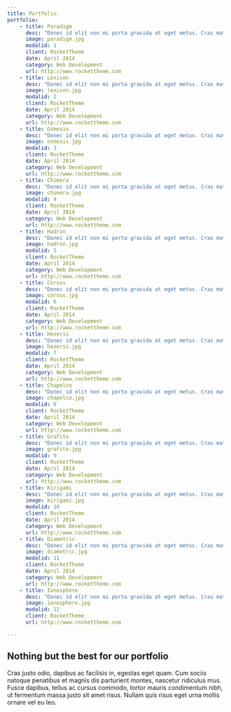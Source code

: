 ```yaml
---
title: Portfolio
portfolio:
    - title: Paradigm
      desc: "Donec id elit non mi porta gravida at eget metus. Cras mattis consectetur purus sit amet fermentum."
      image: paradigm.jpg
      modalid: 1
      client: RocketTheme
      date: April 2014
      category: Web Development
      url: http://www.rockettheme.com
    - title: Lexicon
      desc: "Donec id elit non mi porta gravida at eget metus. Cras mattis consectetur purus sit amet fermentum."
      image: lexicon.jpg
      modalid: 2
      client: RocketTheme
      date: April 2014
      category: Web Development
      url: http://www.rockettheme.com
    - title: Osmosis
      desc: "Donec id elit non mi porta gravida at eget metus. Cras mattis consectetur purus sit amet fermentum."
      image: osmosis.jpg
      modalid: 3
      client: RocketTheme
      date: April 2014
      category: Web Development
      url: http://www.rockettheme.com
    - title: Chimera
      desc: "Donec id elit non mi porta gravida at eget metus. Cras mattis consectetur purus sit amet fermentum."
      image: chimera.jpg
      modalid: 4
      client: RocketTheme
      date: April 2014
      category: Web Development
      url: http://www.rockettheme.com
    - title: Hadron
      desc: "Donec id elit non mi porta gravida at eget metus. Cras mattis consectetur purus sit amet fermentum."
      image: hadron.jpg
      modalid: 5
      client: RocketTheme
      date: April 2014
      category: Web Development
      url: http://www.rockettheme.com
    - title: Corvus
      desc: "Donec id elit non mi porta gravida at eget metus. Cras mattis consectetur purus sit amet fermentum."
      image: corvus.jpg
      modalid: 6
      client: RocketTheme
      date: April 2014
      category: Web Development
      url: http://www.rockettheme.com
    - title: Hexeris
      desc: "Donec id elit non mi porta gravida at eget metus. Cras mattis consectetur purus sit amet fermentum."
      image: hexeris.jpg
      modalid: 7
      client: RocketTheme
      date: April 2014
      category: Web Development
      url: http://www.rockettheme.com
    - title: Chapelco
      desc: "Donec id elit non mi porta gravida at eget metus. Cras mattis consectetur purus sit amet fermentum."
      image: chapelco.jpg
      modalid: 8
      client: RocketTheme
      date: April 2014
      category: Web Development
      url: http://www.rockettheme.com
    - title: Grafito
      desc: "Donec id elit non mi porta gravida at eget metus. Cras mattis consectetur purus sit amet fermentum."
      image: grafito.jpg
      modalid: 9
      client: RocketTheme
      date: April 2014
      category: Web Development
      url: http://www.rockettheme.com
    - title: Kirigami
      desc: "Donec id elit non mi porta gravida at eget metus. Cras mattis consectetur purus sit amet fermentum."
      image: kirigami.jpg
      modalid: 10
      client: RocketTheme
      date: April 2014
      category: Web Development
      url: http://www.rockettheme.com
    - title: Diametric
      desc: "Donec id elit non mi porta gravida at eget metus. Cras mattis consectetur purus sit amet fermentum."
      image: diametric.jpg  
      modalid: 11
      client: RocketTheme
      date: April 2014
      category: Web Development
      url: http://www.rockettheme.com
    - title: Ionosphere
      desc: "Donec id elit non mi porta gravida at eget metus. Cras mattis consectetur purus sit amet fermentum."
      image: ionosphere.jpg
      modalid: 12
      client: RocketTheme
      url: http://www.rockettheme.com

---
```

## Nothing but the best for our portfolio
Cras justo odio, dapibus ac facilisis in, egestas eget quam. Cum sociis natoque penatibus et magnis dis parturient montes, nascetur ridiculus mus. Fusce dapibus, tellus ac cursus commodo, tortor mauris condimentum nibh, ut fermentum massa justo sit amet risus. Nullam quis risus eget urna mollis ornare vel eu leo.
<br /><br />
